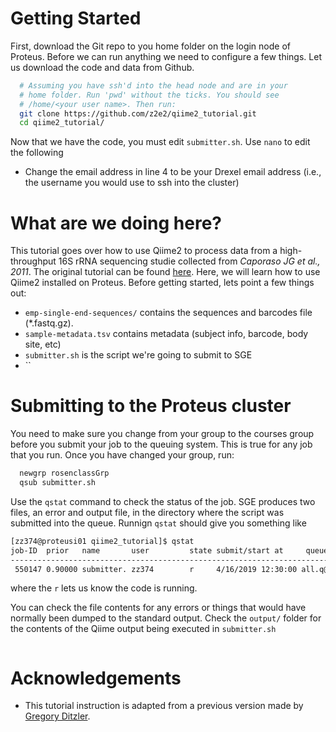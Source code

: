 # Getting Started

First, download the Git repo to you home folder on the login node of Proteus. Before we can run anything we need to configure a few things. Let us download the code and data from Github. 

```bash
  # Assuming you have ssh'd into the head node and are in your
  # home folder. Run 'pwd' without the ticks. You should see
  # /home/<your user name>. Then run:
  git clone https://github.com/z2e2/qiime2_tutorial.git
  cd qiime2_tutorial/
```

Now that we have the code, you must edit `submitter.sh`. Use `nano` to edit the following

* Change the email address in line 4 to be your Drexel email address (i.e., the username you would use to ssh into the cluster)

# What are we doing here?

This tutorial goes over how to use Qiime2 to process data from a high-throughput 16S rRNA sequencing studie collected from *Caporaso JG et al., 2011*. The original tutorial can be found [here](https://docs.qiime2.org/2019.1/tutorials/moving-pictures/). Here, we will learn how to use Qiime2 installed on Proteus.  Before getting started, lets point a few things out: 

* `emp-single-end-sequences/` contains the sequences and barcodes file (*.fastq.gz).
* `sample-metadata.tsv` contains metadata (subject info, barcode, body site, etc)
* `submitter.sh` is the script we're going to submit to SGE
* ``
# Submitting to the Proteus cluster

You need to make sure you change from your group to the courses group before you submit your job to the queuing system. This is true for any job that you run. Once you have changed your group, run: 

```bash 
  newgrp rosenclassGrp
  qsub submitter.sh
```

Use the `qstat` command to check the status of the job. SGE produces two files, an error and output file, in the directory where the script was submitted into the queue. Runnign `qstat` should give you something like 

```bash 
[zz374@proteusi01 qiime2_tutorial]$ qstat
job-ID  prior   name       user         state submit/start at     queue                          jclass                         slots ja-task-ID 
------------------------------------------------------------------------------------------------------------------------------------------------
 550147 0.90000 submitter. zz374        r     4/16/2019 12:30:00 all.q@ac01n02.cm.cluster                                          1        
```

where the `r` lets us know the code is running. 

You can check the file contents for any errors or things that would have normally been dumped to the standard output. Check the `output/` folder for the contents of the Qiime output being executed in `submitter.sh` 

```bash

```

# Acknowledgements

* This tutorial instruction is adapted from a previous version made by [Gregory Ditzler](https://github.com/gditzler/bio-course-materials/tree/master/proteus-demo). 
 
